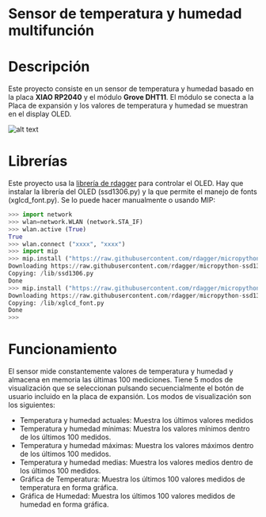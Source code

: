 # Sensor de temperatura y humedad multifunción

# Descripción
Este proyecto consiste en un sensor de temperatura y humedad basado en la placa **XIAO RP2040** y el módulo **Grove DHT11**. El módulo se conecta a la Placa de expansión y los valores de temperatura y humedad se muestran en el display OLED.

![alt text](images/C3BaseOledDHT11Bitmaps.jpg)

# Librerías
Este proyecto usa la [librería de rdagger](https://github.com/rdagger/micropython-ssd1306) para controlar el OLED.
Hay que instalar la librería del OLED (ssd1306.py) y la que permite el manejo de fonts (xglcd_font.py). Se lo puede hacer manualmente o usando MIP:

```python annotate
>>> import network
>>> wlan=network.WLAN (network.STA_IF)
>>> wlan.active (True)
True
>>> wlan.connect ("xxxx", "xxxx")
>>> import mip
>>> mip.install ("https://raw.githubusercontent.com/rdagger/micropython-ssd1306/refs/heads/main/ssd1306.py")
Downloading https://raw.githubusercontent.com/rdagger/micropython-ssd1306/refs/heads/main/ssd1306.py to /lib
Copying: /lib/ssd1306.py
Done
>>> mip.install ("https://raw.githubusercontent.com/rdagger/micropython-ssd1306/refs/heads/main/xglcd_font.py")
Downloading https://raw.githubusercontent.com/rdagger/micropython-ssd1306/refs/heads/main/xglcd_font.py to /lib
Copying: /lib/xglcd_font.py
Done
>>> 

```

# Funcionamiento

El sensor mide constantemente valores de temperatura y humedad y almacena en memoria las últimas 100 mediciones.  Tiene 5 modos de visualización que se seleccionan pulsando secuencialmente el botón de usuario incluido en la placa de expansión. 
Los modos de visualización son los siguientes:

- Temperatura y humedad actuales: Muestra los últimos valores medidos
- Temperatura y humedad mínimas: Muestra los valores mínimos dentro de los últimos 100 medidos.
- Temperatura y humedad máximas: Muestra los valores máximos dentro de los últimos 100 medidos.
- Temperatura y humedad medias: Muestra los valores medios dentro de los últimos 100 medidos.
- Gráfica de Temperatura: Muestra los últimos 100 valores medidos de temperatura en forma gráfica.
- Gráfica de Humedad: Muestra los últimos 100 valores medidos de humedad en forma gráfica.
